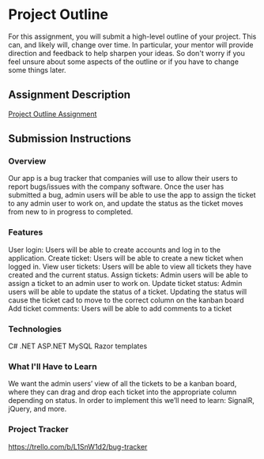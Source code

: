 # Project Outline
For this assignment, you will submit a high-level outline of your project. This can, and likely will, change over time. In particular, your mentor will provide direction and feedback to help sharpen your ideas. So don't worry if you feel unsure about some aspects of the outline or if you have to change some things later.

## Assignment Description
[Project Outline Assignment](https://education.launchcode.org/liftoff/modules/assignments/project-outline)

## Submission Instructions

### Overview
Our app is a bug tracker that companies will use to allow their users to report bugs/issues with the company software. Once the user has submitted a bug, admin users will be able to use the app to assign the ticket to any admin user to work on, and update the status as the ticket moves from new to in progress to completed. 
### Features
User login: Users will be able to create accounts and log in to the application. 
Create ticket: Users will be able to create a new ticket when logged in. 
View user tickets: Users will be able to view all tickets they have created and the current status. 
Assign tickets: Admin users will be able to assign a ticket to an admin user to work on.
Update ticket status: Admin users will be able to update the status of a ticket. Updating the status will cause the ticket cad to move to the correct column on the kanban board
Add ticket comments: Users will be able to add comments to a ticket
### Technologies
C#
.NET
ASP.NET
MySQL
Razor templates
### What I'll Have to Learn
We want the admin users’ view of all the tickets to be a kanban board, where they can drag and drop each ticket into the appropriate column depending on status. In order to implement this we’ll need to learn: SignalR, jQuery, and more. 
### Project Tracker
https://trello.com/b/L1SnW1d2/bug-tracker
